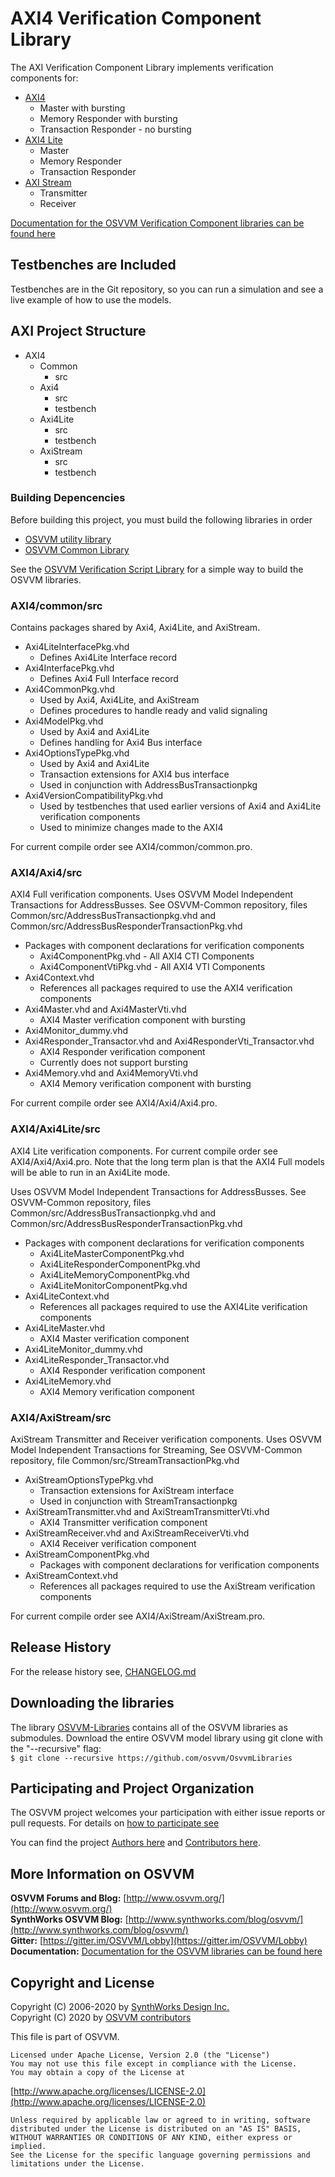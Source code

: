 # AXI4 Verification Component Library
The AXI Verification Component Library implements
verification components for:  
 - [AXI4](https://github.com/osvvm/AXI4)
   - Master with bursting
   - Memory Responder with bursting
   - Transaction Responder - no bursting
 - [AXI4 Lite](https://github.com/osvvm/AXI4)
   - Master
   - Memory Responder
   - Transaction Responder 
 - [AXI Stream](https://github.com/osvvm/AXI4)
   - Transmitter
   - Receiver

  [Documentation for the OSVVM Verification Component libraries can be found here](https://github.com/OSVVM/Documentation)

## Testbenches are Included 

Testbenches are in the Git repository, so you can 
run a simulation and see a live example 
of how to use the models.

## AXI Project Structure
   * AXI4
      * Common
         * src
      * Axi4
         * src
         * testbench
      * Axi4Lite
         * src
         * testbench
      * AxiStream
         * src
         * testbench
         
### Building Depencencies
Before building this project, you must build the following libraries in order
   * [OSVVM utility library](https://github.com/osvvm/osvvm) 
   * [OSVVM Common Library](https://github.com/osvvm/OSVVM-Common)   

See the [OSVVM Verification Script Library](https://github.com/osvvm/OSVVM-Scripts) 
for a simple way to build the OSVVM libraries.

### AXI4/common/src
Contains packages shared by Axi4, Axi4Lite, and AxiStream.
   * Axi4LiteInterfacePkg.vhd
      * Defines Axi4Lite Interface record
   * Axi4InterfacePkg.vhd
      * Defines Axi4 Full Interface record
   * Axi4CommonPkg.vhd
      * Used by Axi4, Axi4Lite, and AxiStream
      * Defines procedures to handle ready and valid signaling 
   * Axi4ModelPkg.vhd
      * Used by Axi4 and Axi4Lite
      * Defines handling for Axi4 Bus interface
   * Axi4OptionsTypePkg.vhd
      * Used by Axi4 and Axi4Lite
      * Transaction extensions for AXI4 bus interface
      * Used in conjunction with AddressBusTransactionpkg 
   * Axi4VersionCompatibilityPkg.vhd
      * Used by testbenches that used earlier versions of Axi4 and Axi4Lite verification components
      * Used to minimize changes made to the AXI4

For current compile order see AXI4/common/common.pro.

### AXI4/Axi4/src
AXI4 Full verification components.
Uses OSVVM Model Independent Transactions for AddressBusses.
See OSVVM-Common repository, files
Common/src/AddressBusTransactionpkg.vhd and 
Common/src/AddressBusResponderTransactionPkg.vhd

   * Packages with component declarations for verification components
      * Axi4ComponentPkg.vhd - All AXI4 CTI Components
      * Axi4ComponentVtiPkg.vhd - All AXI4 VTI Components
   * Axi4Context.vhd
      * References all packages required to use the AXI4 verification components
   * Axi4Master.vhd and Axi4MasterVti.vhd
      * AXI4 Master verification component with bursting
   * Axi4Monitor_dummy.vhd
   * Axi4Responder_Transactor.vhd and Axi4ResponderVti_Transactor.vhd
      * AXI4 Responder verification component
      * Currently does not support bursting
   * Axi4Memory.vhd and Axi4MemoryVti.vhd
      * AXI4 Memory verification component with bursting

For current compile order see AXI4/Axi4/Axi4.pro.

### AXI4/Axi4Lite/src 
AXI4 Lite verification components.
For current compile order see AXI4/Axi4/Axi4.pro.
Note that the long term plan is that the AXI4 Full models
will be able to run in an Axi4Lite mode.   

Uses OSVVM Model Independent Transactions for AddressBusses.
See OSVVM-Common repository, files Common/src/AddressBusTransactionpkg.vhd and 
Common/src/AddressBusResponderTransactionPkg.vhd

   * Packages with component declarations for verification components
      * Axi4LiteMasterComponentPkg.vhd
      * Axi4LiteResponderComponentPkg.vhd
      * Axi4LiteMemoryComponentPkg.vhd
      * Axi4LiteMonitorComponentPkg.vhd
   * Axi4LiteContext.vhd
      * References all packages required to use the AXI4Lite verification components
   * Axi4LiteMaster.vhd
      * AXI4 Master verification component
   * Axi4LiteMonitor_dummy.vhd
   * Axi4LiteResponder_Transactor.vhd
      * AXI4 Responder verification component
   * Axi4LiteMemory.vhd
      * AXI4 Memory verification component

### AXI4/AxiStream/src 
AxiStream Transmitter and Receiver verification components. 
Uses OSVVM Model Independent Transactions for Streaming,
See OSVVM-Common repository, file Common/src/StreamTransactionPkg.vhd

   * AxiStreamOptionsTypePkg.vhd
      * Transaction extensions for AxiStream interface
      * Used in conjunction with StreamTransactionpkg 
   * AxiStreamTransmitter.vhd and AxiStreamTransmitterVti.vhd
      * AXI4 Transmitter verification component
   * AxiStreamReceiver.vhd and AxiStreamReceiverVti.vhd
      * AXI4 Receiver verification component
   * AxiStreamComponentPkg.vhd
      * Packages with component declarations for verification components
   * AxiStreamContext.vhd
      * References all packages required to use the AxiStream verification components

For current compile order see AXI4/AxiStream/AxiStream.pro.

## Release History
For the release history see, [CHANGELOG.md](CHANGELOG.md)

## Downloading the libraries

The library [OSVVM-Libraries](https://github.com/osvvm/OsvvmLibraries) 
contains all of the OSVVM libraries as submodules.
Download the entire OSVVM model library using git clone with the "--recursive" flag:  
        `$ git clone --recursive https://github.com/osvvm/OsvvmLibraries`

## Participating and Project Organization 

The OSVVM project welcomes your participation with either 
issue reports or pull requests.
For details on [how to participate see](https://opensource.ieee.org/osvvm/OsvvmLibraries/-/blob/master/CONTRIBUTING.md)

You can find the project [Authors here](AUTHORS.md) and
[Contributors here](CONTRIBUTORS.md).

## More Information on OSVVM

**OSVVM Forums and Blog:**     [http://www.osvvm.org/](http://www.osvvm.org/)   
**SynthWorks OSVVM Blog:** [http://www.synthworks.com/blog/osvvm/](http://www.synthworks.com/blog/osvvm/)    
**Gitter:** [https://gitter.im/OSVVM/Lobby](https://gitter.im/OSVVM/Lobby)  
**Documentation:** [Documentation for the OSVVM libraries can be found here](https://github.com/OSVVM/Documentation)

## Copyright and License
Copyright (C) 2006-2020 by [SynthWorks Design Inc.](http://www.synthworks.com/)   
Copyright (C) 2020 by [OSVVM contributors](CONTRIBUTOR.md)   

This file is part of OSVVM.

    Licensed under Apache License, Version 2.0 (the "License")
    You may not use this file except in compliance with the License.
    You may obtain a copy of the License at

  [http://www.apache.org/licenses/LICENSE-2.0](http://www.apache.org/licenses/LICENSE-2.0)

    Unless required by applicable law or agreed to in writing, software
    distributed under the License is distributed on an "AS IS" BASIS,
    WITHOUT WARRANTIES OR CONDITIONS OF ANY KIND, either express or implied.
    See the License for the specific language governing permissions and
    limitations under the License.
